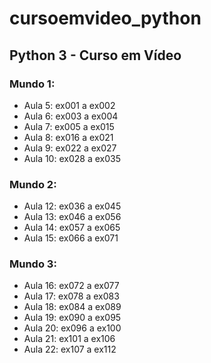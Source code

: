 # cursoemvideo_python
## Python 3 - Curso em Vídeo 
### Mundo 1:
- Aula  5: ex001 a ex002
- Aula  6: ex003 a ex004
- Aula  7: ex005 a ex015
- Aula  8: ex016 a ex021
- Aula  9: ex022 a ex027
- Aula 10: ex028 a ex035 

### Mundo 2:
- Aula 12: ex036 a ex045
- Aula 13: ex046 a ex056
- Aula 14: ex057 a ex065
- Aula 15: ex066 a ex071

### Mundo 3:
- Aula 16: ex072 a ex077
- Aula 17: ex078 a ex083
- Aula 18: ex084 a ex089
- Aula 19: ex090 a ex095
- Aula 20: ex096 a ex100
- Aula 21: ex101 a ex106
- Aula 22: ex107 a ex112